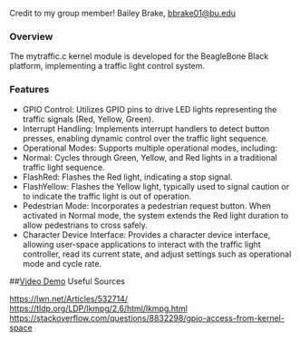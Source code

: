 Credit to my group member!
Bailey Brake, bbrake01@bu.edu

### Overview
The mytraffic.c kernel module is developed for the BeagleBone Black platform, implementing a traffic light control system.

### Features
- GPIO Control: Utilizes GPIO pins to drive LED lights representing the traffic signals (Red, Yellow, Green).
- Interrupt Handling: Implements interrupt handlers to detect button presses, enabling dynamic control over the traffic light sequence.
- Operational Modes: Supports multiple operational modes, including:
- Normal: Cycles through Green, Yellow, and Red lights in a traditional traffic light sequence.
- FlashRed: Flashes the Red light, indicating a stop signal.
- FlashYellow: Flashes the Yellow light, typically used to signal caution or to indicate the traffic light is out of operation.
- Pedestrian Mode: Incorporates a pedestrian request button. When activated in Normal mode, the system extends the Red light duration to allow pedestrians to cross safely.
- Character Device Interface: Provides a character device interface, allowing user-space applications to interact with the traffic light controller, read its current state, and adjust settings such as operational mode and cycle rate.

##[Video Demo](https://drive.google.com/file/d/18_GiqllerLbfk5ggrCfGPLZQ_byBX0XD/view?usp=share_link)
Useful Sources

https://lwn.net/Articles/532714/
https://tldp.org/LDP/lkmpg/2.6/html/lkmpg.html
https://stackoverflow.com/questions/8832298/gpio-access-from-kernel-space

